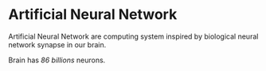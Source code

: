 # Artificial Neural Network

Artificial Neural Network are computing system inspired by biological neural network synapse in our brain.

Brain has _86 billions_ neurons.